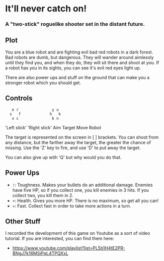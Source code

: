 It'll never catch on!
=====================

### A "two-stick" roguelike shooter set in the distant future.


Plot
----
You are a blue robot and are fighting evil bad red robots in a dark forest.
Bad robots are dumb, but dangerous. They will wander around aimlessly until
they find you, and when they do, they will sit there and shoot at you. If a
robot has you in its sights, you can see it's evil red eyes light up.

There are also power ups and stuff on the ground that can make you a stronger
robot which you should get.


Controls
--------
       e r               y u     
      s   f             h   k    
       x c               b n     
   'Left stick'     'Right stick'
    Aim Target        Move Robot

The target is represented on the screen in [ ] brackets. You can shoot from any
distance, but the farther away the target, the greater the chance of missing.
Use the 'Z' key to fire, and use 'D' to put away the target.

You can also give up with 'Q' but why would you do that.


Power Ups
---------
 * ```!```: Toughness. Makes your bullets do an additional damage. Enemies have
   five HP, so if you collect one, you kill enemies in 3 hits. If you collect two,
   you kill them in 2.
 * ```+```: Health. Gives you more HP. There is no maximum, so get all you can!
 * ```>```: Fast. Collect fast in order to take more actions in a turn.


Other Stuff
-----------
I recorded the development of this game on Youtube as a sort of video tutorial.
If you are interested, you can find them here:

 * https://www.youtube.com/playlist?list=PL5b1H4tE2PR-BNgJ7k16MSiPqL4TPQXxL





